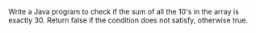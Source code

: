 Write a Java program to check if the sum of all the 10's in the array is exactly 30. Return false if the condition does not satisfy, otherwise true.

